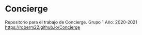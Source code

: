 # Concierge
Repositorio para el trabajo de Concierge. 
Grupo 1 
Año: 2020-2021        https://roberm22.github.io/Concierge
